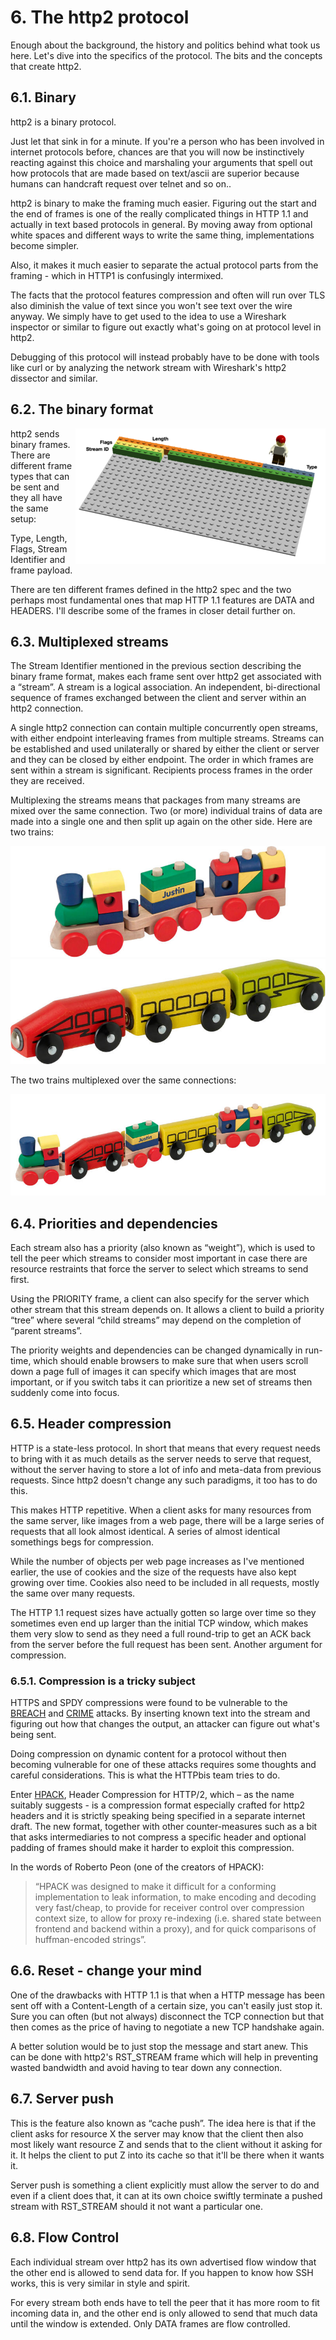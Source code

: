 # 6. The http2 protocol

Enough about the background, the history and politics behind what took us here. Let's dive into the specifics of the protocol. The bits and the concepts that create http2.

## 6.1. Binary

http2 is a binary protocol.

Just let that sink in for a minute. If you're a person who has been involved in internet protocols before, chances are that you will now be instinctively reacting against this choice and marshaling your arguments that spell out how protocols that are made based on text/ascii are superior because humans can handcraft request over telnet and so on..

http2 is binary to make the framing much easier. Figuring out the start and the end of frames is one of the really complicated things in HTTP 1.1 and actually in text based protocols in general. By moving away from optional white spaces and different ways to write the same thing, implementations become simpler.

Also, it makes it much easier to separate the actual protocol parts from the framing - which in HTTP1 is confusingly intermixed.

The facts that the protocol features compression and often will run over TLS also diminish the value of text since you won't see text over the wire anyway. We simply have to get used to the idea to use a Wireshark inspector or similar to figure out exactly what's going on at protocol level in http2.

Debugging of this protocol will instead probably have to be done with tools like curl or by analyzing the network stream with Wireshark's http2 dissector and similar.

## 6.2. The binary format

<img style="float: right;" src="../images/frame-layout.png" />

http2 sends binary frames. There are different frame types that can be sent and they all have the same setup:

Type, Length, Flags, Stream Identifier and frame payload.

There are ten different frames defined in the http2 spec and the two perhaps most fundamental ones that map HTTP 1.1 features are DATA and HEADERS. I'll describe some of the frames in closer detail further on.

## 6.3. Multiplexed streams

The Stream Identifier mentioned in the previous section describing the binary frame format, makes each frame sent over http2 get associated with a “stream”. A stream is a logical association. An independent, bi-directional sequence of frames exchanged between the client and server within an http2 connection.

A single http2 connection can contain multiple concurrently open streams, with either endpoint interleaving frames from multiple streams. Streams can be established and used unilaterally or shared by either the client or server and they can be closed by either endpoint. The order in which frames are sent within a stream is significant. Recipients process frames in the order they are received. 

Multiplexing the streams means that packages from many streams are mixed over the same connection. Two (or more) individual trains of data are made into a single one and then split up again on the other side. Here are two trains:

![one train](../images/train-justin.jpg)
![another train](../images/train-ikea.jpg)

The two trains multiplexed over the same connections:

![multiplexed train](../images/train-multiplexed.jpg)

## 6.4. Priorities and dependencies

Each stream also has a priority (also known as “weight”), which is used to tell the peer which streams to consider most important in case there are resource restraints that force the server to select which streams to send first.

Using the PRIORITY frame, a client can also specify for the server which other stream that this stream depends on. It allows a client to build a priority “tree” where several “child streams” may depend on the completion of “parent streams”.

The priority weights and dependencies can be changed dynamically in run-time, which should enable browsers to make sure that when users scroll down a page full of images it can specify which images that are most important, or if you switch tabs it can prioritize a new set of streams then suddenly come into focus.

## 6.5. Header compression

HTTP is a state-less protocol. In short that means that every request needs to bring with it as much details as the server needs to serve that request, without the server having to store a lot of info and meta-data from previous requests. Since http2 doesn't change any such paradigms, it too has to do this.

This makes HTTP repetitive. When a client asks for many resources from the same server, like images from a web page, there will be a large series of requests that all look almost identical. A series of almost identical somethings begs for compression.

While the number of objects per web page increases as I've mentioned earlier, the use of cookies and the size of the requests have also kept growing over time. Cookies also need to be included in all requests, mostly the same over many requests.

The HTTP 1.1 request sizes have actually gotten so large over time so they sometimes even end up larger than the initial TCP window, which makes them very slow to send as they need a full round-trip to get an ACK back from the server before the full request has been sent. Another argument for compression.

### 6.5.1. Compression is a tricky subject

HTTPS and SPDY compressions were found to be vulnerable to the [BREACH](http://en.wikipedia.org/wiki/BREACH_%28security_exploit%29) and [CRIME](http://en.wikipedia.org/wiki/CRIME) attacks. By inserting known text into the stream and figuring out how that changes the output, an attacker can figure out what's being sent.

Doing compression on dynamic content for a protocol without  then becoming vulnerable for one of these attacks requires some thoughts and careful considerations. This is what the HTTPbis team tries to do.

Enter [HPACK](http://www.rfc-editor.org/rfc/rfc7541.txt), Header Compression for HTTP/2, which – as the name suitably suggests - is a compression format especially crafted for http2 headers and it is strictly speaking being specified in a separate internet draft. The new format, together with other counter-measures such as a bit that asks intermediaries to not compress a specific header and optional padding of frames should make it harder to exploit this compression.

In the words of Roberto Peon (one of the creators of HPACK):

> “HPACK was designed to make it difficult for a conforming implementation to
> leak information, to make encoding and decoding very fast/cheap, to provide
> for receiver control over compression context size, to allow for proxy
> re-indexing (i.e. shared state between frontend and backend within a proxy),
> and for quick comparisons of huffman-encoded strings”.

## 6.6. Reset - change your mind

One of the drawbacks with HTTP 1.1 is that when a HTTP message has been sent off with a Content-Length of a certain size, you can't easily just stop it. Sure you can often (but not always) disconnect the TCP connection but that then comes as the price of having to negotiate a new TCP handshake again.

A better solution would be to just stop the message and start anew. This can be done with http2's RST_STREAM frame which will help in preventing wasted bandwidth and avoid having to tear down any connection.

## 6.7. Server push

This is the feature also known as “cache push”. The idea here is that if the client asks for resource X the server may know that the client then also most likely want resource Z and sends that to the client without it asking for it. It helps the client to put Z into its cache so that it'll be there when it wants it.

Server push is something a client explicitly must allow the server to do and even if a client does that, it can at its own choice swiftly terminate a pushed stream with RST_STREAM should it not want a particular one.

## 6.8. Flow Control

Each individual stream over http2 has its own advertised flow window that the other end is allowed to send data for. If you happen to know how SSH works, this is very similar in style and spirit.

For every stream both ends have to tell the peer that it has more room to fit incoming data in, and the other end is only allowed to send that much data until the window is extended. Only DATA frames are flow controlled.

